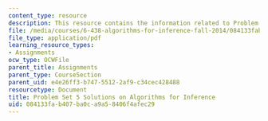 ```yaml
---
content_type: resource
description: This resource contains the information related to Problem Set 5 Solutions.
file: /media/courses/6-438-algorithms-for-inference-fall-2014/084133fab407ba0ca9a58406f4afec29_MIT6_438F14_ps5_sol.pdf
file_type: application/pdf
learning_resource_types:
- Assignments
ocw_type: OCWFile
parent_title: Assignments
parent_type: CourseSection
parent_uid: e4e26ff3-b747-5512-2af9-c34cec428488
resourcetype: Document
title: Problem Set 5 Solutions on Algorithms for Inference
uid: 084133fa-b407-ba0c-a9a5-8406f4afec29
---
```


